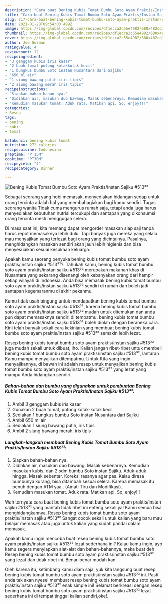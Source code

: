 ```yaml
---
description: "Cara buat Bening Kubis Tomat Bumbu Soto Ayam Praktis/Instan Sajiku #513³² yang lezat Untuk Jualan"
title: "Cara buat Bening Kubis Tomat Bumbu Soto Ayam Praktis/Instan Sajiku #513³² yang lezat Untuk Jualan"
slug: 217-cara-buat-bening-kubis-tomat-bumbu-soto-ayam-praktis-instan-sajiku-513-yang-lezat-untuk-jualan
date: 2021-01-28T09:54:03.499Z
image: https://img-global.cpcdn.com/recipes/df1ecca2c55e4982/680x482cq70/bening-kubis-tomat-bumbu-soto-ayam-praktisinstan-sajiku-513-foto-resep-utama.jpg
thumbnail: https://img-global.cpcdn.com/recipes/df1ecca2c55e4982/680x482cq70/bening-kubis-tomat-bumbu-soto-ayam-praktisinstan-sajiku-513-foto-resep-utama.jpg
cover: https://img-global.cpcdn.com/recipes/df1ecca2c55e4982/680x482cq70/bening-kubis-tomat-bumbu-soto-ayam-praktisinstan-sajiku-513-foto-resep-utama.jpg
author: Joe Guzman
ratingvalue: 4
reviewcount: 12
recipeingredient:
- "3 genggam kubis iris kasar"
- "2 buah tomat potong kotakkotak kecil"
- "1 bungkus bumbu Soto instan Nusantara dari Sajiku"
- "650 ml air"
- "1 siung bawang putih iris tipis"
- "2 siung bawang merah iris tipis"
recipeinstructions:
- "Siapkan bahan-bahan nya."
- "Didihkan air, masukan duo bawang. Masak sebenarnya. Kemudian masukan kubis, dan 2 sdm bumbu Soto instan Sajiku. Aduk-aduk hingga. Masak sebentar. Koreksi rasanya agar pas. Kalau dirasa bumbunya kurang, bisa ditambah sesuai selera. Karena memasak itu penuh dengan ATM yaa.. (Amati Tiru dan Modifikasi).."
- "Kemudian masukan tomat. Aduk rata. Matikan api. So, enjoy!!!"
categories:
- Resep
tags:
- bening
- kubis
- tomat

katakunci: bening kubis tomat 
nutrition: 272 calories
recipecuisine: Indonesian
preptime: "PT15M"
cooktime: "PT30M"
recipeyield: "4"
recipecategory: Dinner

---
```



![Bening Kubis Tomat Bumbu Soto Ayam Praktis/Instan Sajiku #513³²](https://img-global.cpcdn.com/recipes/df1ecca2c55e4982/680x482cq70/bening-kubis-tomat-bumbu-soto-ayam-praktisinstan-sajiku-513-foto-resep-utama.jpg)

Sebagai seorang yang hobi memasak, menyediakan hidangan sedap untuk orang tercinta adalah hal yang membahagiakan bagi kamu sendiri. Tugas seorang  wanita Tidak cuma mengurus rumah saja, tetapi anda juga harus menyediakan kebutuhan nutrisi tercukupi dan santapan yang dikonsumsi orang tercinta mesti menggugah selera.

Di masa  saat ini, kita memang dapat mengorder masakan siap saji tanpa harus repot memasaknya lebih dulu. Tapi banyak juga mereka yang selalu mau menyajikan yang terlezat bagi orang yang dicintainya. Pasalnya, menghidangkan masakan sendiri akan jauh lebih higienis dan bisa menyesuaikan sesuai kesukaan keluarga. 



Apakah kamu seorang penyuka bening kubis tomat bumbu soto ayam praktis/instan sajiku #513³²?. Tahukah kamu, bening kubis tomat bumbu soto ayam praktis/instan sajiku #513³² merupakan makanan khas di Nusantara yang sekarang disenangi oleh kebanyakan orang dari hampir setiap wilayah di Indonesia. Anda bisa memasak bening kubis tomat bumbu soto ayam praktis/instan sajiku #513³² sendiri di rumah dan boleh jadi santapan kegemaranmu di akhir pekanmu.

Kamu tidak usah bingung untuk mendapatkan bening kubis tomat bumbu soto ayam praktis/instan sajiku #513³², karena bening kubis tomat bumbu soto ayam praktis/instan sajiku #513³² mudah untuk ditemukan dan anda pun dapat memasaknya sendiri di tempatmu. bening kubis tomat bumbu soto ayam praktis/instan sajiku #513³² boleh diolah dengan beraneka cara. Kini telah banyak sekali cara kekinian yang membuat bening kubis tomat bumbu soto ayam praktis/instan sajiku #513³² semakin lebih lezat.

Resep bening kubis tomat bumbu soto ayam praktis/instan sajiku #513³² juga mudah sekali untuk dibuat, lho. Kalian jangan ribet-ribet untuk membeli bening kubis tomat bumbu soto ayam praktis/instan sajiku #513³², lantaran Kamu mampu menyajikan ditempatmu. Untuk Kita yang ingin menyajikannya, di bawah ini adalah resep untuk menyajikan bening kubis tomat bumbu soto ayam praktis/instan sajiku #513³² yang lezat yang mampu Anda hidangkan sendiri.

<!--inarticleads1-->

##### Bahan-bahan dan bumbu yang digunakan untuk pembuatan Bening Kubis Tomat Bumbu Soto Ayam Praktis/Instan Sajiku #513³²:

1. Ambil 3 genggam kubis iris kasar
1. Gunakan 2 buah tomat, potong kotak-kotak kecil
1. Sediakan 1 bungkus bumbu Soto instan Nusantara dari Sajiku
1. Ambil 650 ml air
1. Sediakan 1 siung bawang putih, iris tipis
1. Ambil 2 siung bawang merah, iris tipis




<!--inarticleads2-->

##### Langkah-langkah membuat Bening Kubis Tomat Bumbu Soto Ayam Praktis/Instan Sajiku #513³²:

1. Siapkan bahan-bahan nya.
1. Didihkan air, masukan duo bawang. Masak sebenarnya. Kemudian masukan kubis, dan 2 sdm bumbu Soto instan Sajiku. Aduk-aduk hingga. Masak sebentar. Koreksi rasanya agar pas. Kalau dirasa bumbunya kurang, bisa ditambah sesuai selera. Karena memasak itu penuh dengan ATM yaa.. (Amati Tiru dan Modifikasi)..
1. Kemudian masukan tomat. Aduk rata. Matikan api. So, enjoy!!!




Wah ternyata cara buat bening kubis tomat bumbu soto ayam praktis/instan sajiku #513³² yang mantab tidak ribet ini enteng sekali ya! Kamu semua bisa menghidangkannya. Resep bening kubis tomat bumbu soto ayam praktis/instan sajiku #513³² Sangat cocok sekali untuk kalian yang baru mau belajar memasak atau juga untuk kalian yang sudah pandai dalam memasak.

Apakah kamu ingin mencoba buat resep bening kubis tomat bumbu soto ayam praktis/instan sajiku #513³² lezat sederhana ini? Kalau kamu ingin, ayo kamu segera menyiapkan alat-alat dan bahan-bahannya, maka buat deh Resep bening kubis tomat bumbu soto ayam praktis/instan sajiku #513³² yang lezat dan tidak ribet ini. Benar-benar mudah kan. 

Oleh karena itu, ketimbang kamu diam saja, yuk kita langsung buat resep bening kubis tomat bumbu soto ayam praktis/instan sajiku #513³² ini. Pasti anda tak akan nyesel membuat resep bening kubis tomat bumbu soto ayam praktis/instan sajiku #513³² enak simple ini! Selamat berkreasi dengan resep bening kubis tomat bumbu soto ayam praktis/instan sajiku #513³² lezat sederhana ini di tempat tinggal kalian sendiri,oke!.

